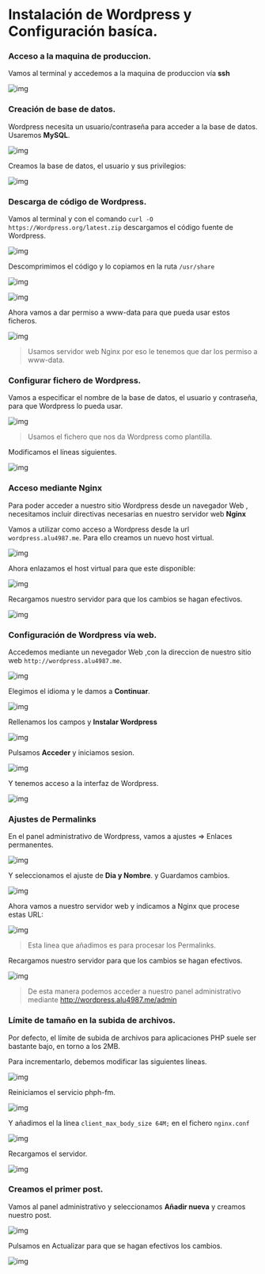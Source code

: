 # Instalación de Wordpress y Configuración basíca.

### Acceso a la maquina de produccion.

Vamos al terminal y accedemos a la maquina de produccion vía **ssh**

![img](img/img1.png)

### Creación de base de datos.

Wordpress necesita un usuario/contraseña para acceder a la base de datos. Usaremos **MySQL**.

![img](img/img2.png)

Creamos la base de datos, el usuario y sus privilegios:

![img](img/img0.png)

### Descarga de código de Wordpress.

Vamos al terminal y con el comando ``curl -O https://Wordpress.org/latest.zip`` descargamos el código fuente de Wordpress.

![img](img/img3.png)

Descomprimimos el código y lo copiamos en la ruta ``/usr/share``

![img](img/img4.png)

![img](img/img5.png)

Ahora vamos a dar permiso a www-data para que pueda usar estos ficheros.

![img](img/img6.png)

> Usamos servidor web Nginx por eso le tenemos que dar los permiso a www-data.

### Configurar fichero de Wordpress.

Vamos a especificar el nombre de la base de datos, el usuario y contraseña, para que Wordpress lo pueda usar.

![img](img/img7.png)

> Usamos el fichero que nos da Wordpress como plantilla.

Modificamos el líneas siguientes.

![img](img/img8.png)

### Acceso mediante Nginx

Para poder acceder a nuestro sitio Wordpress desde un navegador Web , necesitamos incluir directivas necesarias en nuestro servidor web **Nginx**

Vamos a utilizar como acceso a Wordpress desde la url ``wordpress.alu4987.me``. Para ello creamos un nuevo host virtual.

![img](img/img10.png)

Ahora enlazamos el host virtual para que este disponible:

![img](img/img11.png)

Recargamos nuestro servidor para que los cambios se hagan efectivos.

![img](img/img12.png)

### Configuración de Wordpress vía web.

Accedemos mediante un nevegador Web ,con la direccion de nuestro sitio web ``http://wordpress.alu4987.me``.

![img](img/img13.png)

Elegimos el idioma y le damos a **Continuar**.

![img](img/img14.png)

Rellenamos los campos y **Instalar Wordpress**

![img](img/img15.png)

Pulsamos **Acceder** y iniciamos sesion.

![img](img/img16.png)

Y tenemos acceso a la interfaz de Wordpress.

![img](img/img17.png)

### Ajustes de Permalinks

En el panel administrativo de Wordpress, vamos a ajustes => Enlaces permanentes.

![img](img/img19.png)

Y seleccionamos el ajuste de **Dia y Nombre**. y Guardamos cambios.

![img](img/img18.png)

Ahora vamos a nuestro servidor web y indicamos a Nginx que procese estas URL:

![img](img/img20.png)

> Esta linea que añadimos es para procesar los Permalinks.

Recargamos nuestro servidor para que los cambios se hagan efectivos.

![img](img/img21.png)

> De esta manera podemos acceder a nuestro panel administrativo mediante http://wordpress.alu4987.me/admin

### Límite de tamaño en la subida de archivos.

Por defecto, el límite de subida de archivos para aplicaciones PHP suele ser bastante bajo, en torno a los 2MB.

Para incrementarlo, debemos modificar las siguientes líneas.

![img](img/img23.png)

Reiniciamos el servicio phph-fm.

![img](img/img24.png)

Y añadimos el la línea ``client_max_body_size 64M;`` en el fichero ``nginx.conf``

![img](img/img25.png)

Recargamos el servidor.

![img](img/img26.png)

### Creamos el primer post.

Vamos al panel administrativo y seleccionamos **Añadir nueva** y creamos nuestro post.

![img](img/img27.png)

Pulsamos en Actualizar para que se hagan efectivos los cambios.

![img](img/img28.png)
